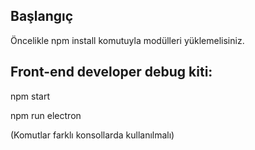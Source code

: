 ## Başlangıç
Öncelikle npm install komutuyla modülleri yüklemelisiniz.

## Front-end developer debug kiti:
npm start

npm run electron

(Komutlar farklı konsollarda kullanılmalı)
